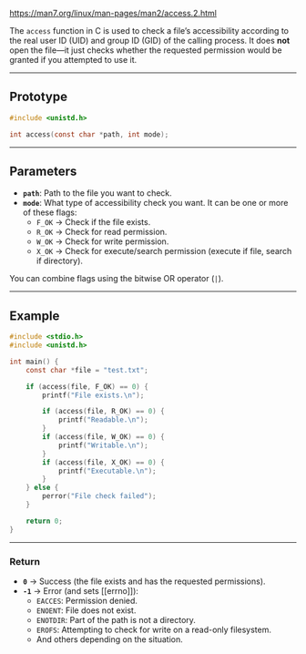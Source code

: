 https://man7.org/linux/man-pages/man2/access.2.html

The `access` function in C is used to check a file’s accessibility according to the real user ID (UID) and group ID (GID) of the calling process. It does **not** open the file—it just checks whether the requested permission would be granted if you attempted to use it.

___
## Prototype

```c
#include <unistd.h>

int access(const char *path, int mode);
```

___
## Parameters

- **`path`**: Path to the file you want to check.
- **`mode`**: What type of accessibility check you want. It can be one or more of these flags:
    - `F_OK` → Check if the file exists.
    - `R_OK` → Check for read permission.
    - `W_OK` → Check for write permission.
    - `X_OK` → Check for execute/search permission (execute if file, search if directory).

You can combine flags using the bitwise OR operator (`|`).

___
## Example

```c
#include <stdio.h>
#include <unistd.h>

int main() {
    const char *file = "test.txt";

    if (access(file, F_OK) == 0) {
        printf("File exists.\n");

        if (access(file, R_OK) == 0) {
            printf("Readable.\n");
        }
        if (access(file, W_OK) == 0) {
            printf("Writable.\n");
        }
        if (access(file, X_OK) == 0) {
            printf("Executable.\n");
        }
    } else {
        perror("File check failed");
    }

    return 0;
}
```

___
### Return

- **`0`** → Success (the file exists and has the requested permissions).
- **`-1`** → Error (and sets [[errno]]):
    - `EACCES`: Permission denied.
    - `ENOENT`: File does not exist.
    - `ENOTDIR`: Part of the path is not a directory.
    - `EROFS`: Attempting to check for write on a read-only filesystem.
    - And others depending on the situation.